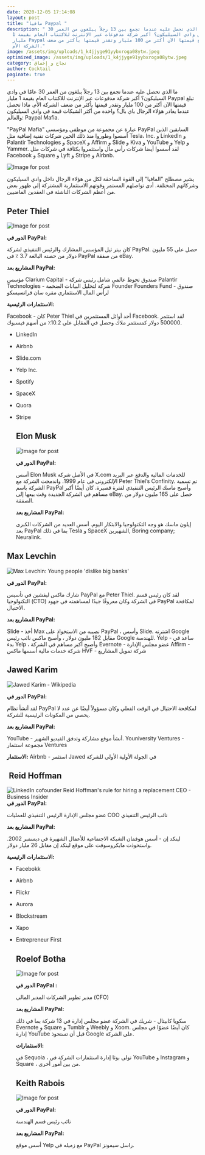 ```yaml
---
date: 2020-12-05 17:14:08
layout: post
title: "مافيا Paypal "
description: " ما الذي تحصل عليه عندما تجمع بين 13 رجلاً يبلغون من العمر 30
  عامًا في وادي السيليكون؟ أكبر شركة مدفوعات عبر الإنترنت للاكتتاب العام بقيمة 1
  مليار Paypal تبلغ قيمتها الآن أكثر من 100 مليار وتقدر قيمتها بأكثر من ضعف
  الشركة الأم."
image: /assets/img/uploads/1_k4jjyge91yybxroga08ytw.jpeg
optimized_image: /assets/img/uploads/1_k4jjyge91yybxroga08ytw.jpeg
category: نجاح و إخفاق
author: Cocktail
paginate: true
---
```

ما الذي تحصل عليه عندما تجمع بين 13 رجلاً يبلغون من العمر 30 عامًا في وادي السيليكون؟ أكبر شركة مدفوعات عبر الإنترنت للاكتتاب العام بقيمة 1 مليار Paypal تبلغ قيمتها الآن أكثر من 100 مليار وتقدر قيمتها بأكثر من ضعف الشركة الأم. ماذا تحصل عندما يغادر هؤلاء الرجال باي بال؟ واحدة من أكثر الشبكات قيمة في وادي السيليكون والعالم: Paypal Mafia. 

"PayPal Mafia" عبارة عن مجموعة من موظفي ومؤسسي PayPal السابقين الذين أسسوا وطوروا منذ ذلك الحين شركات تقنية إضافية مثل Tesla، Inc. و LinkedIn و Palantir Technologies و SpaceX و Affirm و Slide و Kiva و YouTube و Yelp و Yammer. لقد أسسوا أيضا شركات رأس مال واستثمروا بكثافة في شركات مثل Facebook و Square و Lyft و Stripe و Airbnb.

![Image for post](https://miro.medium.com/max/600/0*mbaYg97dAzytfzAT.png)

يشير مصطلح "المافيا" إلى القوة الساحقة لكل من هؤلاء الرجال داخل وادي السيليكون وشركاتهم المختلفة. أدى تواصلهم المستمر وقوتهم الاستثمارية المشتركة إلى ظهور بعض من أعظم الشركات الناشئة في العقدين الماضيين.

## Peter Thiel

![Image for post](https://miro.medium.com/max/1024/0*g42p9ECuQAnIuXCt.jpg)

**الدور في PayPal:**


كان بيتر ثيل المؤسس المشارك والرئيس التنفيذي لشركة PayPal. حصل على 55 مليون دولار من حصته البالغة 3.7 ٪ في PayPal من صفقة eBay.


**المشاريع بعد PayPal:**


مؤسس Clarium Capital - صندوق تحوط عالمي شامل
رئيس شركة Palantir Technologies - شركة لتحليل البيانات الضخمة
Founder Founders Fund - صندوق لرأس المال الاستثماري مقره سان فرانسيسكو


**الاستثمارات الرئيسية:**

Facebook - كان Peter Thiel أحد أوائل المستثمرين في Facebook. لقد استثمر 500000 دولار كمستثمر ملاك وحصل في المقابل على 10.2٪ من أسهم فيسبوك.

* LinkedIn
* Airbnb
* Slide.com
* Yelp Inc.
* Spotify
* SpaceX
* Quora
* Stripe



  ## Elon Musk

  ![Image for post](https://miro.medium.com/max/1024/0*XtfD-T20da9u05pa.jpg)

  **الدور في PayPal:**


  أسس Elon Musk في الأصل شركة X.com للخدمات المالية والدفع عبر البريد الإلكتروني في عام 1999. واندمجت الشركة مع Peter Thiel’s Confinity. تم تسمية الشركة باسم PayPal وأصبح ماسك الرئيس التنفيذي لفترة قصيرة. كان أيضًا أكبر مساهم في الشركة الجديدة وقت بيعها إلى eBay. حصل على 165 مليون دولار من الصفقة.


  **المشاريع بعد PayPal:**


  إيلون ماسك هو وجه التكنولوجيا والابتكار اليوم. أسس العديد من الشركات الكبرى بعد PayPal بما في ذلك Tesla و SpaceX الشهيرين, Boring company; Neuralink. 

## Max Levchin

![Max Levchin: Young people 'dislike big banks'](https://www.gannett-cdn.com/-mm-/0b6b28e5a4423fdc081cb6261ec1ee5e910d022a/c=0-46-900-554/local/-/media/2014/12/09/USATODAY/USATODAY/635537299150346009-Max.outdoor.9.1.14.jpg?auto=webp&format=pjpg&width=1200)

**الدور في PayPal:**

شارك ماكس ليفشين في تأسيس PayPal مع Peter Thiel. لقد كان رئيس قسم التكنولوجيا (CTO) في الشركة وكان معروفًا جيدًا لمساهمته في جهود PayPal لمكافحة الاحتيال.


**المشاريع بعد PayPal:**

Slide - أخذ Max نصيبه من الاستحواذ على PayPal ، وأسس Slide. اشترته Google مقابل 182 مليون دولار ، وأصبح ماكس نائب رئيس Google للهندسة.
Yelp - ساعد في بدء Yelp ، وأصبح أكبر مساهم في الشركة
Evernote - عضو مجلس الإدارة
Affirm - شركة خدمات مالية أسسها ماكس
HVF - شركة تمويل المشاريع

## **Jawed Karim**

![Jawed Karim - Wikipedia](https://upload.wikimedia.org/wikipedia/commons/2/24/Jawed_Karim_2008.jpg)

**الدور في PayPal:**

لقد أنشأ نظام PayPal لمكافحة الاحتيال في الوقت الفعلي وكان مسؤولاً أيضًا عن عدد لا يحصى من المكونات الرئيسية للشركة.


**المشاريع بعد PayPal:**


YouTube - أنشأ موقع مشاركة وتدفق الفيديو الشهير.
Youniversity Ventures - مجموعة استثمار Ventures


**الاستثمار:**
Airbnb - استثمر Jawed في الجولة الأولية الأولى للشركة

##  Reid Hoffman

![LinkedIn cofounder Reid Hoffman's rule for hiring a replacement CEO -  Business Insider](https://i.insider.com/5b58979c7a85ad1a008b46a2?width=1100&format=jpeg&auto=webp)
**الدور في PayPal:**

عضو مجلس الإدارة
الرئيس التنفيذي للعمليات COO
نائب الرئيس التنفيذي


**المشاريع بعد PayPal:**

لينكد إن - أسس هوفمان الشبكة الاجتماعية للأعمال الشهيرة في ديسمبر 2002. واستحوذت مايكروسوفت على موقع لينكد إن مقابل 26 مليار دولار.

**الاستثمارات الرئيسية:**

* Facebokk
* Airbnb
* Flickr
* Aurora
* Blockstream
* Xapo
* Entrepreneur First

  ## Roelof Botha

  ![Image for post](https://miro.medium.com/max/545/0*kGSdXnlDAfJWCgO5.jpg)

  **الدور في PayPal :**

  مدير تطوير الشركات
  المدير المالي (CFO)


  **المشاريع بعد PayPal:**


  سكويا كابيتال - شريك في الشركة
  عضو مجلس إدارة في 13 شركة بما في ذلك Evernote و Square و Tumblr و Weebly و Xoom.
  كان أيضًا عضوًا في مجلس إدارة YouTube قبل أن تستحوذ Google على الشركة.


  **الاستثمارات:**

  في Sequoia ، تولى بوثا إدارة استثمارات الشركة في YouTube و Instagram و Square ، من بين أمور أخرى.


  ## **Keith Rabois**

  ![Image for post](https://miro.medium.com/max/1024/0*AKNP6EUcgB7yYaXL.jpg)

  **الدور في PayPal:**


  نائب رئيس قسم الهندسة


  **المشاريع بعد PayPal:**


  أسس موقع Yelp مع زميله في PayPal راسل سيمونز.